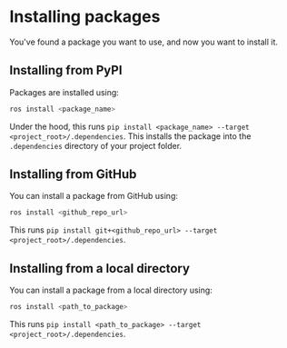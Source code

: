 # Installing packages

You've found a package you want to use, and now you want to install it.

## Installing from PyPI

Packages are installed using:
```bash
ros install <package_name>
```

Under the hood, this runs `pip install <package_name> --target <project_root>/.dependencies`. This installs the package into the `.dependencies` directory of your project folder.

## Installing from GitHub

You can install a package from GitHub using:
```bash
ros install <github_repo_url>
```

This runs `pip install git+<github_repo_url> --target <project_root>/.dependencies`.

## Installing from a local directory

You can install a package from a local directory using:
```bash
ros install <path_to_package>
```

This runs `pip install <path_to_package> --target <project_root>/.dependencies`.